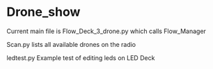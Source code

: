 # Drone_show
Current main file is Flow_Deck_3_drone.py which calls Flow_Manager

Scan.py lists all available drones on the radio

ledtest.py Example test of editing leds on LED Deck
